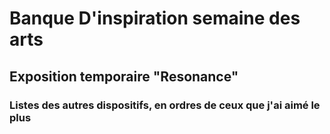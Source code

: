 # Banque D'inspiration semaine des arts

## Exposition temporaire "Resonance"

### Listes des autres dispositifs, en ordres de ceux que j'ai aimé le plus
